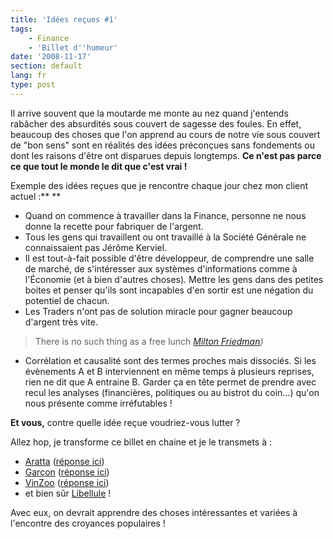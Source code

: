```yaml
---
title: 'Idées reçues #1'
tags:
    - Finance
    - 'Billet d''humeur'
date: '2008-11-17'
section: default
lang: fr
type: post
---
```


Il arrive souvent que la moutarde me monte au nez quand j'entends rabâcher des absurdités sous couvert de sagesse des foules. En effet, beaucoup des choses que l'on apprend au cours de notre vie sous couvert de "bon sens" sont en réalités des idées préconçues sans fondements ou dont les raisons d'être ont disparues depuis longtemps. **Ce n'est pas parce ce que tout le monde le dit que c'est vrai&nbsp;!**

<!-- more -->

Exemple des idées reçues que je rencontre chaque jour chez mon client actuel&nbsp;:**
**

*   Quand on commence à travailler dans la Finance, personne ne nous donne la recette pour fabriquer de l'argent.
*   Tous les gens qui travaillent ou ont travaillé à la Société Générale ne connaissaient pas Jérôme Kerviel.
*   Il est tout-à-fait possible d'être développeur, de comprendre une salle de marché, de s'intéresser aux systèmes d'informations comme à l'Économie (et à bien d'autres choses). Mettre les gens dans des petites boites et penser qu'ils sont incapables d'en sortir est une négation du potentiel de chacun.
*   Les Traders n'ont pas de solution miracle pour gagner beaucoup d'argent très vite.

> There is no such thing as a free lunch
>   <cite>[Milton Friedman](http://fr.wikipedia.org/wiki/Milton_Friedman)) </cite>

*   Corrélation et causalité sont des termes proches mais dissociés. Si les évènements A et B interviennent en même temps à plusieurs reprises, rien ne dit que A entraine B. Garder ça en tête permet de prendre avec recul les analyses (financières, politiques ou au bistrot du coin…) qu'on nous présente comme irréfutables&nbsp;!

**Et vous,** contre quelle idée reçue voudriez-vous lutter&nbsp;?

Allez hop, je transforme ce billet en chaine et je le transmets à&nbsp;:

*   [Aratta](http://lifeinmuenchen.blogspot.com/) ([réponse ici](http://lifeinmuenchen.blogspot.com/2008/11/ides-reues.html))
*   [Garçon](http://cafecroissant.fr/) ([réponse ici](http://cafecroissant.fr/2008/les-idees-recues-en-chaine/))
*   [VinZoo](http://www.vinzblog.com/) ([réponse ici](http://www.vinzblog.com/idees-recues))
*   et bien sûr [Libellule](http://www.lacuisinedelibellule.fr/)&nbsp;!

Avec eux, on devrait apprendre des choses intéressantes et variées à l'encontre des croyances populaires&nbsp;!
